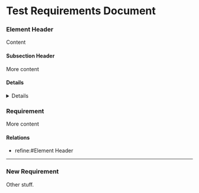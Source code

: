 # Test Requirements Document

### Element Header    

Content











#### Subsection Header    

More content

#### Details

<details>
### This must be ignored

Yes

### End this

Yes





#### Relations
* derivedFrom: #do-not-change
</details>

### Requirement
 
More content

#### Relations
* refine:#Element Header
---

### New Requirement
 
Other stuff.


